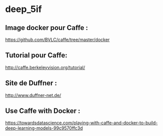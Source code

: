 # deep_5if

## Image docker pour Caffe :
https://github.com/BVLC/caffe/tree/master/docker

## Tutorial pour Caffe:
http://caffe.berkeleyvision.org/tutorial/

## Site de Duffner :
http://www.duffner-net.de/

## Use Caffe with Docker :
https://towardsdatascience.com/playing-with-caffe-and-docker-to-build-deep-learning-models-99c9570ffc3d
